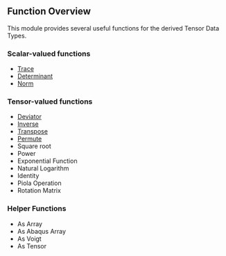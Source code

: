 ## Function Overview

This module provides several useful functions for the derived Tensor Data Types.

### Scalar-valued functions
- [Trace](functions/trace.md)
- [Determinant](functions/determinant.md)
- [Norm](functions/norm.md)

### Tensor-valued functions
- [Deviator](functions/deviator.md)
- [Inverse](functions/inverse.md)
- [Transpose](functions/transpose.md)
- [Permute](functions/permute.md)
- Square root
- Power
- Exponential Function
- Natural Logarithm
- Identity
- Piola Operation
- Rotation Matrix

### Helper Functions
- As Array
- As Abaqus Array
- As Voigt
- As Tensor
